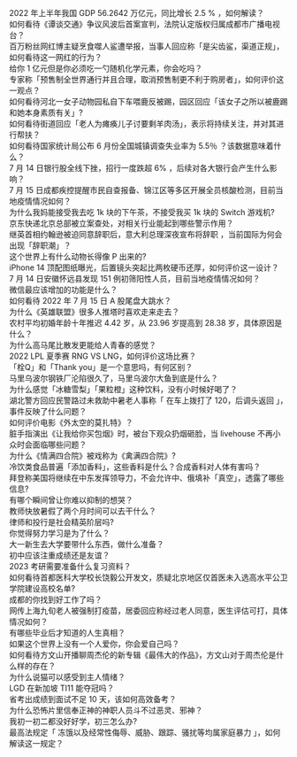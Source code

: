 2022 年上半年我国 GDP 56.2642 万亿元，同比增长 2.5 % ，如何解读？  
如何看待《谭谈交通》争议风波后首案宣判，法院认定版权归属成都市广播电视台？  
百万粉丝网红博主疑烹食噬人鲨遭举报，当事人回应称「是尖齿鲨，渠道正规」，如何看待这一网红的行为？  
给你 1 亿元但是你必须吃一勺随机化学元素，你会吃吗？  
专家称「预售制全世界通行并且合理，取消预售制更不利于购房者」，如何评价这一观点？  
如何看待河北一女子动物园私自下车喂鹿反被踢，园区回应「该女子之所以被鹿踢和她本身素质有关」?  
如何看待街道回应「老人为瘫痪儿子讨要剩羊肉汤」，表示将持续关注，并对其进行帮扶？  
如何看待国家统计局公布 6 月份全国城镇调查失业率为 5.5％ ？该数据意味着什么？  
7 月 14 日银行股全线下挫，招行一度跌超 6% ，后续对各大银行会产生什么影响？  
7 月 15 日成都疾控提醒市民自查报备、锦江区等多区开展全员核酸检测，目前当地疫情情况如何？  
为什么我妈能接受我去吃 1k 块的下午茶，不接受我买 1k 块的 Switch 游戏机?  
京东快递北京总部被立案查处，对相关行业能起到哪些警示作用？  
继英首相约翰逊被迫同意辞职后，意大利总理深夜宣布将辞职 ，当前国际为何会出现「辞职潮」？  
这个世界上有什么动物长得像 P 出来的?  
iPhone 14 顶配图纸曝光，后置镜头突起比两枚硬币还厚，如何评价这一设计？  
7 月 14 日安徽怀远县发现 151 例初筛阳性人员，目前当地疫情情况如何？  
微信最应该增加的功能是什么？  
如何看待 2022 年 7 月 15 日 A 股尾盘大跳水？  
为什么《英雄联盟》很多人推塔时喜欢走来走去？  
农村平均初婚年龄十年推迟 4.42 岁，从 23.96 岁提高到 28.38 岁，具体原因是什么？  
为什么高马尾比散发更能给人青春的感觉？  
2022 LPL 夏季赛 RNG VS LNG，如何评价这场比赛？  
「栓Q」和「Thank you」是一个意思吗，有何区别？  
马里乌波尔钢铁厂沦陷很久了，马里乌波尔大鱼到底是什么？  
为什么感觉「冰糖雪梨」「果粒橙」这种饮料，没有小时候好喝了？  
湖北警方回应民警路过未救助中暑老人事称「 在车上拨打了 120，后调头返回 」，事件反映了什么问题？  
如何评价电影《外太空的莫扎特》？  
脏手指演出《让我给你买包烟》时，被台下观众扔烟砸脸，当 livehouse 不再小众时会面临哪些问题？  
为什么《情满四合院》被戏称为《禽满四合院》?  
冷饮类食品普遍「添加香料」，这些香料是什么？合成香料对人体有害吗？  
拜登称美国将继续在中东发挥领导力，不会允许中、俄填补「真空」，透露了哪些信息?  
有哪个瞬间曾让你难以抑制的想哭？  
教师快放暑假了两个月时间可以去干什么？  
律师和投行是社会精英阶层吗?  
你觉得努力学习是为了什么？  
大一新生去大学要带什么东西，做什么准备？  
初中应该注重成绩还是友谊？  
2023 考研需要准备什么复习资料？  
如何看待首都医科大学校长饶毅公开发文，质疑北京地区仅首医未入选高水平公卫学院建设高校名单?  
成都的你找到好工作了吗？  
网传上海九旬老人被强制打疫苗，居委回应称经过老人同意，医生评估可打，具体情况如何？  
有哪些毕业后才知道的人生真相？  
如果这个世界上没有一个人爱你，你会爱自己吗？  
如何看待方文山开播聊周杰伦的新专辑《最伟大的作品》，方文山对于周杰伦是什么样的存在？  
为什么说猫可以感受到主人情绪？  
LGD 在新加坡 TI11 能夺冠吗？  
省考出成绩到面试不足 10 天，该如何高效备考？  
为什么恐怖片里信奉正神的神职人员斗不过恶灵、邪神？  
我初一初二都没好好学，初三怎么办?  
最高法规定「 冻饿以及经常性侮辱、威胁、跟踪、骚扰等均属家庭暴力 」，如何解读这一规定？  
